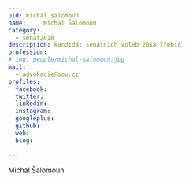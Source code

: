 ```yaml
---
uid: michal.salomoun
name:     Michal Šalomoun
category:
  - senat2018
description: kandidát senátních voleb 2018 Třebíč
profession: 
# img: people/michal-salomoun.jpg
mail:
  - advokacie@oou.cz
profiles:
  facebook: 
  twitter: 
  linkedin: 
  instagram: 
  googleplus: 
  github: 
  web: 
  blog: 
  
---
```


Michal Šalomoun
